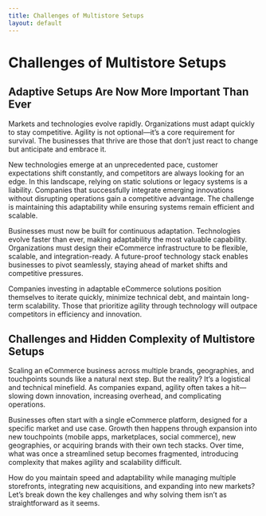 ```yaml
---
title: Challenges of Multistore Setups
layout: default
---
```

# Challenges of Multistore Setups

## Adaptive Setups Are Now More Important Than Ever

Markets and technologies evolve rapidly. Organizations must adapt quickly to stay competitive. Agility is not optional—it’s a core requirement for survival. The businesses that thrive are those that don’t just react to change but anticipate and embrace it.

New technologies emerge at an unprecedented pace, customer expectations shift constantly, and competitors are always looking for an edge. In this landscape, relying on static solutions or legacy systems is a liability. Companies that successfully integrate emerging innovations without disrupting operations gain a competitive advantage. The challenge is maintaining this adaptability while ensuring systems remain efficient and scalable.

Businesses must now be built for continuous adaptation. Technologies evolve faster than ever, making adaptability the most valuable capability. Organizations must design their eCommerce infrastructure to be flexible, scalable, and integration-ready. A future-proof technology stack enables businesses to pivot seamlessly, staying ahead of market shifts and competitive pressures.

Companies investing in adaptable eCommerce solutions position themselves to iterate quickly, minimize technical debt, and maintain long-term scalability. Those that prioritize agility through technology will outpace competitors in efficiency and innovation.

## Challenges and Hidden Complexity of Multistore Setups

Scaling an eCommerce business across multiple brands, geographies, and touchpoints sounds like a natural next step. But the reality? It’s a logistical and technical minefield. As companies expand, agility often takes a hit—slowing down innovation, increasing overhead, and complicating operations.

Businesses often start with a single eCommerce platform, designed for a specific market and use case. Growth then happens through expansion into new touchpoints (mobile apps, marketplaces, social commerce), new geographies, or acquiring brands with their own tech stacks. Over time, what was once a streamlined setup becomes fragmented, introducing complexity that makes agility and scalability difficult.

How do you maintain speed and adaptability while managing multiple storefronts, integrating new acquisitions, and expanding into new markets? Let’s break down the key challenges and why solving them isn’t as straightforward as it seems.
